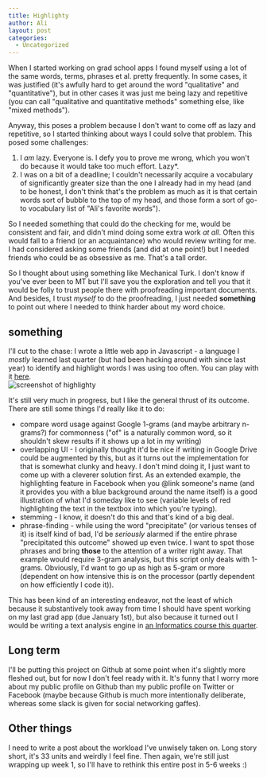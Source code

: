 ```yaml
---
title: Highlighty
author: Ali
layout: post
categories:
  - Uncategorized
---
```

When I started working on grad school apps I found myself using a lot of the same words, terms, phrases et al. pretty frequently. In some cases, it was justified (it's awfully hard to get around the word "qualitative" and "quantitative"), but in other cases it was just me being lazy and repetitive (you can call "qualitative and quantitative methods" something else, like "mixed methods").

Anyway, this poses a problem because I don't want to come off as lazy and repetitive, so I started thinking about ways I could solve that problem. This posed some challenges:

1. I *am* lazy. Everyone is. I defy you to prove me wrong, which you won't do because it would take too much effort. Lazy*.
2. I was on a bit of a deadline; I couldn't necessarily acquire a vocabulary of significantly greater size than the one I already had in my head (and to be honest, I don't think that's the problem as much as it is that certain words sort of bubble to the top of my head, and those form a sort of go-to vocabulary list of "Ali's favorite words").

So I needed something that could do the checking for me, would be consistent and fair, and didn't mind doing some extra work *at all*. Often this would fall to a friend (or an acquaintance) who would review writing for me. I had considered asking some friends (and did at one point!) but I needed friends who could be as obsessive as me. That's a tall order.

So I thought about using something like Mechanical Turk. I don't know if you've ever been to MT but I'll save you the exploration and tell you that it would be folly to trust people there with proofreading important documents. And besides, I trust *myself* to do the proofreading, I just needed **something** to point out where I needed to think harder about my word choice.

## something

I'll cut to the chase: I wrote a little web app in Javascript - a language I *mostly* learned last quarter (but had been hacking around with since last year) to identify and highlight words I was using too often. You can play with it [here](//ali-alkhatib.com/projects/highlighty).  
![screenshot of highlighty](//ali-alkhatib.com/projects/highlighty/thumb.png)

It's still very much in progress, but I like the general thrust of its outcome. There are still some things I'd really like it to do:

*   compare word usage against Google 1-grams (and maybe arbitrary n-grams?) for commonness ("of" is a naturally common word, so it shouldn't skew results if it shows up a lot in my writing)
*   overlapping UI - I originally thought it'd be nice if writing in Google Drive could be augmented by this, but as it turns out the implementation for that is somewhat clunky and heavy. I don't mind doing it, I just want to come up with a cleverer solution first. As an extended example, the highlighting feature in Facebook when you @link someone's name (and it provides you with a blue background around the name itself) is a good illustration of what I'd someday like to see (variable levels of red highlighting the text in the textbox into which you're typing).
*   stemming - I know, it doesn't do this and that's kind of a big deal.
*   phrase-finding - while using the word "precipitate" (or various tenses of it) is itself kind of bad, I'd be *seriously* alarmed if the entire phrase "precipitated this outcome" showed up even twice. I want to spot those phrases and bring **those** to the attention of a writer right away. That example would require 3-gram analysis, but this script only deals with 1-grams. Obviously, I'd want to go up as high as 5-gram or more (dependent on how intensive this is on the processor (partly dependent on how efficiently I code it)).

This has been kind of an interesting endeavor, not the least of which because it substantively took away from time I should have spent working on my last grad app (due January 1st), but also because it turned out I would be writing a text analysis engine in [an Informatics course this quarter](//www.ics.uci.edu/~djp3/classes/2014_01_INF141/structure.html).

## Long term

I'll be putting this project on Github at some point when it's slightly more fleshed out, but for now I don't feel ready with it. It's funny that I worry more about my public profile on Github than my public profile on Twitter or Facebook (maybe because Github is much more intentionally deliberate, whereas some slack is given for social networking gaffes).

## Other things

I need to write a post about the workload I've unwisely taken on. Long story short, it's 33 units and weirdly I feel fine. Then again, we're still just wrapping up week 1, so I'll have to rethink this entire post in 5-6 weeks :)